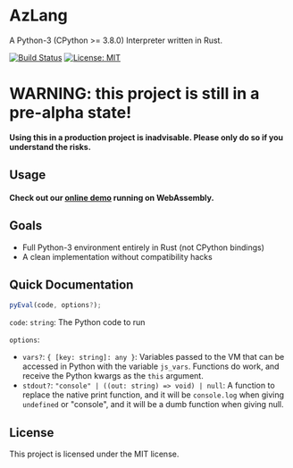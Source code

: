 # AzLang

A Python-3 (CPython >= 3.8.0) Interpreter written in Rust.

[![Build Status](https://travis-ci.org/AzLang/AzLang.svg?branch=main)](https://travis-ci.org/AzLang/AzLang)
[![License: MIT](https://img.shields.io/badge/License-MIT-green.svg)](https://opensource.org/licenses/MIT)

# WARNING: this project is still in a pre-alpha state!

**Using this in a production project is inadvisable. Please only do so if you understand the risks.**

## Usage

#### Check out our [online demo](https://rustpython.github.io/demo/) running on WebAssembly.

## Goals

- Full Python-3 environment entirely in Rust (not CPython bindings)
- A clean implementation without compatibility hacks

## Quick Documentation

```js
pyEval(code, options?);
```

`code`: `string`: The Python code to run

`options`:

- `vars?`: `{ [key: string]: any }`: Variables passed to the VM that can be
  accessed in Python with the variable `js_vars`. Functions do work, and
  receive the Python kwargs as the `this` argument.
- `stdout?`: `"console" | ((out: string) => void) | null`: A function to replace the
  native print function, and it will be `console.log` when giving `undefined`
  or "console", and it will be a dumb function when giving null.

## License

This project is licensed under the MIT license.
